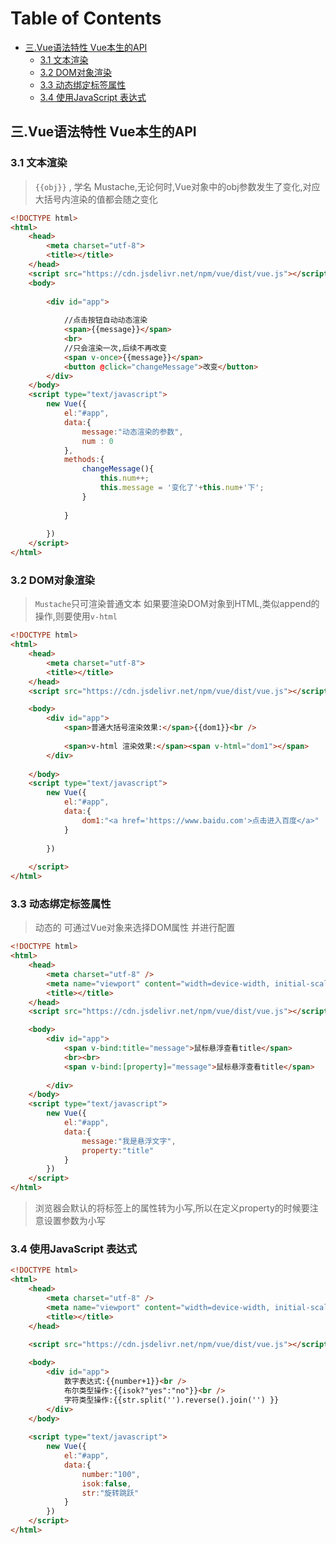 # Table of Contents

  * [三.Vue语法特性 Vue本生的API](#三vue语法特性-vue本生的api)
    * [3.1 文本渲染](#31-文本渲染)
    * [3.2 DOM对象渲染](#32-dom对象渲染)
    * [3.3 动态绑定标签属性](#33-动态绑定标签属性)
    * [3.4 使用JavaScript 表达式](#34-使用javascript-表达式)


## 三.Vue语法特性 Vue本生的API
### 3.1 文本渲染
> `{{obj}}` , 学名 Mustache,无论何时,Vue对象中的obj参数发生了变化,对应大括号内渲染的值都会随之变化

```html
<!DOCTYPE html>
<html>
	<head>
		<meta charset="utf-8">
		<title></title>
	</head>
	<script src="https://cdn.jsdelivr.net/npm/vue/dist/vue.js"></script>
	<body>
		
		<div id="app">
			
			//点击按钮自动动态渲染
			<span>{{message}}</span>
			<br>
			//只会渲染一次,后续不再改变
			<span v-once>{{message}}</span>
			<button @click="changeMessage">改变</button>
		</div>
	</body>
	<script type="text/javascript">
		new Vue({
			el:"#app",
			data:{
				message:"动态渲染的参数",
				num : 0
			},
			methods:{
				changeMessage(){
					this.num++;
					this.message = '变化了'+this.num+'下';
				}
				
			}
			
		})
	</script>
</html>

```


### 3.2 DOM对象渲染
> `Mustache`只可渲染普通文本
> 如果要渲染DOM对象到HTML,类似append的操作,则要使用`v-html`

```html
<!DOCTYPE html>
<html>
	<head>
		<meta charset="utf-8">
		<title></title>
	</head>
	<script src="https://cdn.jsdelivr.net/npm/vue/dist/vue.js"></script>

	<body>
		<div id="app">
			<span>普通大括号渲染效果:</span>{{dom1}}<br />
			
			<span>v-html 渲染效果:</span><span v-html="dom1"></span>
		</div>
		
	</body>
	<script type="text/javascript">
		new Vue({
			el:"#app",
			data:{
				dom1:"<a href='https://www.baidu.com'>点击进入百度</a>"
			}
			
		})
		
	</script>
</html>
```


### 3.3 动态绑定标签属性
> 动态的 可通过Vue对象来选择DOM属性 并进行配置

```html
<!DOCTYPE html>
<html>
	<head>
		<meta charset="utf-8" />
		<meta name="viewport" content="width=device-width, initial-scale=1">
		<title></title>
	</head>
	<script src="https://cdn.jsdelivr.net/npm/vue/dist/vue.js"></script>

	<body>
		<div id="app">
			<span v-bind:title="message">鼠标悬浮查看title</span>
			<br><br>
			<span v-bind:[property]="message">鼠标悬浮查看title</span>
			
		</div>
	</body>
	<script type="text/javascript">
		new Vue({
			el:"#app",
			data:{
				message:"我是悬浮文字",
				property:"title"
			}
		})
	</script>
</html>

```

> 浏览器会默认的将标签上的属性转为小写,所以在定义property的时候要注意设置参数为小写


### 3.4 使用JavaScript 表达式

```html
<!DOCTYPE html>
<html>
	<head>
		<meta charset="utf-8" />
		<meta name="viewport" content="width=device-width, initial-scale=1">
		<title></title>
	</head>
	
	<script src="https://cdn.jsdelivr.net/npm/vue/dist/vue.js"></script>

	<body>
		<div id="app">
			数字表达式:{{number+1}}<br />
			布尔类型操作:{{isok?"yes":"no"}}<br />
			字符类型操作:{{str.split('').reverse().join('') }}
		</div>
	</body>
	
	<script type="text/javascript">
		new Vue({
			el:"#app",
			data:{
				number:"100",
				isok:false,
				str:"旋转跳跃"
			}
		})
	</script>
</html>

```
